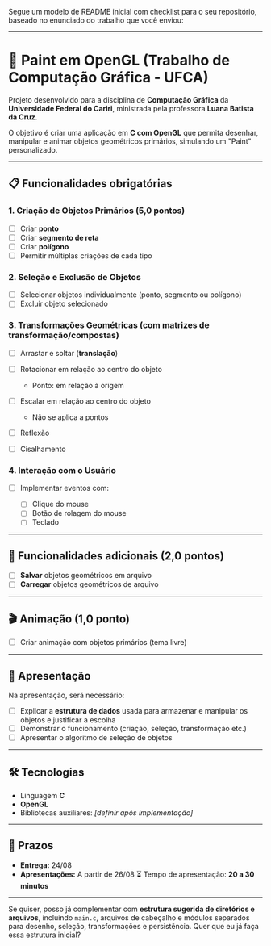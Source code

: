 Segue um modelo de README inicial com checklist para o seu repositório, baseado no enunciado do trabalho que você enviou:

---

# 🎨 Paint em OpenGL (Trabalho de Computação Gráfica - UFCA)

Projeto desenvolvido para a disciplina de **Computação Gráfica** da **Universidade Federal do Cariri**, ministrada pela professora **Luana Batista da Cruz**.

O objetivo é criar uma aplicação em **C com OpenGL** que permita desenhar, manipular e animar objetos geométricos primários, simulando um "Paint" personalizado.

---

## 📋 Funcionalidades obrigatórias

### 1. Criação de Objetos Primários (5,0 pontos)

* [ ] Criar **ponto**
* [ ] Criar **segmento de reta**
* [ ] Criar **polígono**
* [ ] Permitir múltiplas criações de cada tipo

### 2. Seleção e Exclusão de Objetos

* [ ] Selecionar objetos individualmente (ponto, segmento ou polígono)
* [ ] Excluir objeto selecionado

### 3. Transformações Geométricas (com matrizes de transformação/compostas)

* [ ] Arrastar e soltar (**translação**)
* [ ] Rotacionar em relação ao centro do objeto

  * Ponto: em relação à origem
* [ ] Escalar em relação ao centro do objeto

  * Não se aplica a pontos
* [ ] Reflexão
* [ ] Cisalhamento

### 4. Interação com o Usuário

* [ ] Implementar eventos com:

  * [ ] Clique do mouse
  * [ ] Botão de rolagem do mouse
  * [ ] Teclado

---

## 📂 Funcionalidades adicionais (2,0 pontos)

* [ ] **Salvar** objetos geométricos em arquivo
* [ ] **Carregar** objetos geométricos de arquivo

---

## 🎬 Animação (1,0 ponto)

* [ ] Criar animação com objetos primários (tema livre)

---

## 📑 Apresentação

Na apresentação, será necessário:

* [ ] Explicar a **estrutura de dados** usada para armazenar e manipular os objetos e justificar a escolha
* [ ] Demonstrar o funcionamento (criação, seleção, transformação etc.)
* [ ] Apresentar o algoritmo de seleção de objetos

---

## 🛠 Tecnologias

* Linguagem **C**
* **OpenGL**
* Bibliotecas auxiliares: *\[definir após implementação]*

---

## 📅 Prazos

* **Entrega:** 24/08
* **Apresentações:** A partir de 26/08
  ⏳ Tempo de apresentação: **20 a 30 minutos**

---

Se quiser, posso já complementar com **estrutura sugerida de diretórios e arquivos**, incluindo `main.c`, arquivos de cabeçalho e módulos separados para desenho, seleção, transformações e persistência.
Quer que eu já faça essa estrutura inicial?
